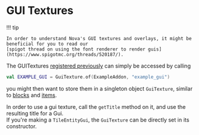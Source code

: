 # GUI Textures

!!! tip
    
    In order to understand Nova's GUI textures and overlays, it might be beneficial for you to read our
    [spigot thread on using the font renderer to render guis](https://www.spigotmc.org/threads/520187/).

The GUITextures [registered previously](asset-packs/creating-guis.md) can simply be accessed by calling  
```kotlin
val EXAMPLE_GUI = GuiTexture.of(ExampleAddon, "example_gui")
```
you might then want to store them in a singleton object `GuiTexture`, similar to [blocks](blocks/registering-materials.md)
and [items](items/registering-materials.md).  

In order to use a gui texture, call the `getTitle` method on it, and use the resulting title for a Gui.  
If you're making a `TileEntityGui`, the `GuiTexture` can be directly set in its constructor.
